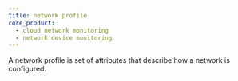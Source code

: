 ```yaml
---
title: network profile
core_product:
  - cloud network monitoring
  - network device monitoring
---
```

A network profile is set of attributes that describe how a network is configured.